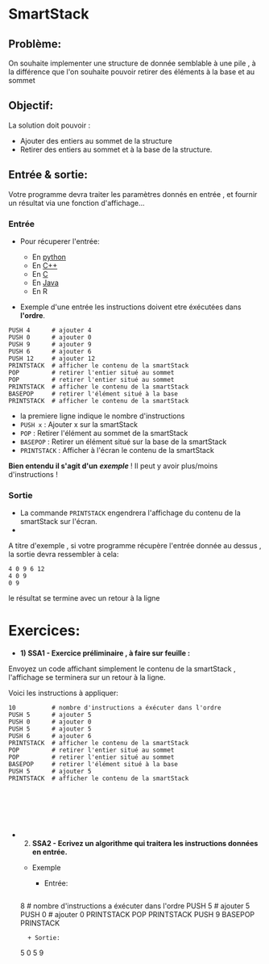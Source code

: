 # SmartStack

## Problème:
On souhaite implementer une structure de donnée semblable à une pile , à la différence que l'on souhaite pouvoir retirer des éléments à la base et au sommet

## Objectif:
La solution doit pouvoir :
+ Ajouter des entiers au sommet de la structure
+ Retirer des entiers au sommet et à la base de la structure.


## Entrée & sortie:

Votre programme devra traiter les paramètres donnés en entrée , et fournir un résultat via une fonction d'affichage...

### Entrée
+ Pour récuperer l'entrée:
  + En [python](https://github.com/GRnice/ConcoursJuin/blob/master/IO/entreePython.md  "python")
  + En [C++](https://github.com/GRnice/ConcoursJuin/blob/master/IO/entreeCPP.md  "C++")
  + En [C](https://github.com/GRnice/ConcoursJuin/blob/master/IO/smartStack/entreeC.md "C")
  + En [Java](https://github.com/GRnice/ConcoursJuin/blob/master/IO/entreeJava.md "Java")
  + En R

+ Exemple d'une entrée
les instructions doivent etre éxécutées dans **l'ordre**.
```
PUSH 4      # ajouter 4
PUSH 0      # ajouter 0
PUSH 9      # ajouter 9
PUSH 6      # ajouter 6
PUSH 12     # ajouter 12
PRINTSTACK  # afficher le contenu de la smartStack
POP         # retirer l'entier situé au sommet
POP         # retirer l'entier situé au sommet
PRINTSTACK  # afficher le contenu de la smartStack
BASEPOP     # retirer l'élément situé à la base
PRINTSTACK  # afficher le contenu de la smartStack
```
  + la premiere ligne indique le nombre d'instructions
  + ```PUSH x``` : Ajouter x sur la smartStack
  + ```POP``` : Retirer l'élément au sommet de la smartStack
  + ```BASEPOP``` : Retirer un élément situé sur la base de la smartStack
  + ```PRINTSTACK``` : Afficher à l'écran le contenu de la smartStack
  
  **Bien entendu il s'agit d'un** ***exemple*** ! Il peut y avoir plus/moins d'instructions !
  
### Sortie
+ La commande ```PRINTSTACK``` engendrera l'affichage du contenu de la smartStack sur l'écran.
+ 
A titre d'exemple , si votre programme récupère l'entrée donnée au dessus , la sortie devra ressembler à cela:

```
4 0 9 6 12
4 0 9
0 9

```
le résultat se termine avec un retour à la ligne

# Exercices:

+ **1) SSA1 - Exercice préliminaire , à faire sur feuille :**

Envoyez un code affichant simplement le contenu de la smartStack , l'affichage se terminera sur un retour à la ligne.

Voici les instructions à appliquer:

```
10          # nombre d'instructions a éxécuter dans l'ordre
PUSH 5      # ajouter 5
PUSH 0      # ajouter 0
PUSH 5      # ajouter 5
PUSH 6      # ajouter 6
PRINTSTACK  # afficher le contenu de la smartStack
POP         # retirer l'entier situé au sommet
POP         # retirer l'entier situé au sommet
BASEPOP     # retirer l'élément situé à la base
PUSH 5      # ajouter 5
PRINTSTACK  # afficher le contenu de la smartStack
```
<br/><br/><br/><br/>

+ 2) **SSA2 - Ecrivez un algorithme qui traitera les instructions données en entrée.**

  + Exemple

    + Entrée:
    ```
  8           # nombre d'instructions a éxécuter dans l'ordre
  PUSH 5      # ajouter 5
  PUSH 0      # ajouter 0
  PRINTSTACK
  POP
  PRINTSTACK
  PUSH 9
  BASEPOP
  PRINSTACK
  ```
    + Sortie:
    ```
    5 0
    5
    9
    
    ```
